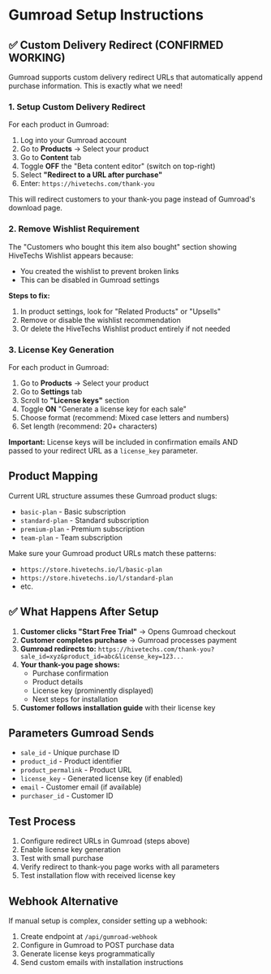 # Gumroad Setup Instructions

## ✅ Custom Delivery Redirect (CONFIRMED WORKING)

Gumroad supports custom delivery redirect URLs that automatically append purchase information. This is exactly what we need!

### 1. **Setup Custom Delivery Redirect**

For each product in Gumroad:
1. Log into your Gumroad account
2. Go to **Products** → Select your product
3. Go to **Content** tab
4. Toggle **OFF** the "Beta content editor" (switch on top-right)
5. Select **"Redirect to a URL after purchase"**
6. Enter: `https://hivetechs.com/thank-you`

This will redirect customers to your thank-you page instead of Gumroad's download page.

### 2. **Remove Wishlist Requirement**
The "Customers who bought this item also bought" section showing HiveTechs Wishlist appears because:
- You created the wishlist to prevent broken links
- This can be disabled in Gumroad settings

**Steps to fix:**
1. In product settings, look for "Related Products" or "Upsells" 
2. Remove or disable the wishlist recommendation
3. Or delete the HiveTechs Wishlist product entirely if not needed

### 3. **License Key Generation**

For each product in Gumroad:
1. Go to **Products** → Select your product
2. Go to **Settings** tab
3. Scroll to **"License keys"** section
4. Toggle **ON** "Generate a license key for each sale"
5. Choose format (recommend: Mixed case letters and numbers)
6. Set length (recommend: 20+ characters)

**Important:** License keys will be included in confirmation emails AND passed to your redirect URL as a `license_key` parameter.

## Product Mapping
Current URL structure assumes these Gumroad product slugs:
- `basic-plan` - Basic subscription
- `standard-plan` - Standard subscription  
- `premium-plan` - Premium subscription
- `team-plan` - Team subscription

Make sure your Gumroad product URLs match these patterns:
- `https://store.hivetechs.io/l/basic-plan`
- `https://store.hivetechs.io/l/standard-plan`
- etc.

## ✅ What Happens After Setup

1. **Customer clicks "Start Free Trial"** → Opens Gumroad checkout
2. **Customer completes purchase** → Gumroad processes payment  
3. **Gumroad redirects to:** `https://hivetechs.com/thank-you?sale_id=xyz&product_id=abc&license_key=123...`
4. **Your thank-you page shows:**
   - Purchase confirmation
   - Product details  
   - License key (prominently displayed)
   - Next steps for installation
5. **Customer follows installation guide** with their license key

## Parameters Gumroad Sends
- `sale_id` - Unique purchase ID
- `product_id` - Product identifier
- `product_permalink` - Product URL
- `license_key` - Generated license key (if enabled)
- `email` - Customer email (if available)
- `purchaser_id` - Customer ID

## Test Process
1. Configure redirect URLs in Gumroad (steps above)
2. Enable license key generation  
3. Test with small purchase
4. Verify redirect to thank-you page works with all parameters
5. Test installation flow with received license key

## Webhook Alternative
If manual setup is complex, consider setting up a webhook:
1. Create endpoint at `/api/gumroad-webhook`
2. Configure in Gumroad to POST purchase data
3. Generate license keys programmatically
4. Send custom emails with installation instructions